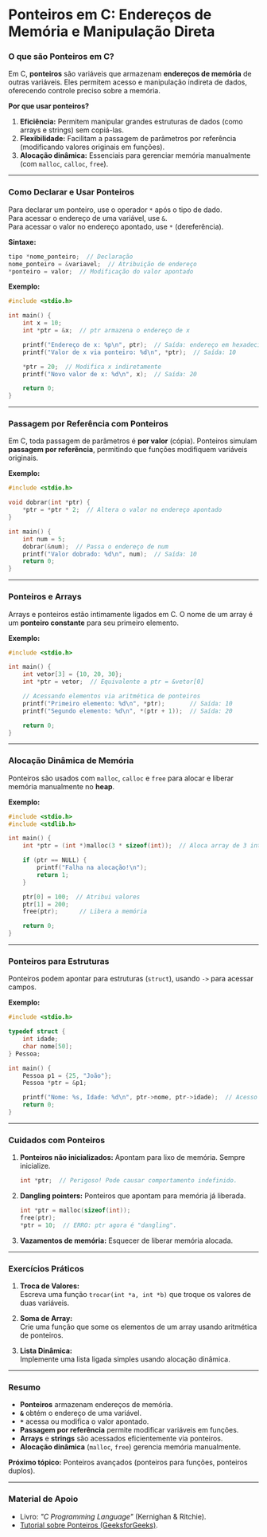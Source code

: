 # **Ponteiros em C: Endereços de Memória e Manipulação Direta**

### **O que são Ponteiros em C?**

Em C, **ponteiros** são variáveis que armazenam **endereços de memória** de outras variáveis. Eles permitem acesso e manipulação indireta de dados, oferecendo controle preciso sobre a memória.

**Por que usar ponteiros?**  
1. **Eficiência:** Permitem manipular grandes estruturas de dados (como arrays e strings) sem copiá-las.  
2. **Flexibilidade:** Facilitam a passagem de parâmetros por referência (modificando valores originais em funções).  
3. **Alocação dinâmica:** Essenciais para gerenciar memória manualmente (com `malloc`, `calloc`, `free`).  

---

### **Como Declarar e Usar Ponteiros**

Para declarar um ponteiro, use o operador `*` após o tipo de dado.  
Para acessar o endereço de uma variável, use `&`.  
Para acessar o valor no endereço apontado, use `*` (dereferência).  

**Sintaxe:**  
```c
tipo *nome_ponteiro;  // Declaração
nome_ponteiro = &variavel;  // Atribuição de endereço
*ponteiro = valor;  // Modificação do valor apontado
```

**Exemplo:**  
```c
#include <stdio.h>

int main() {
    int x = 10;
    int *ptr = &x;  // ptr armazena o endereço de x

    printf("Endereço de x: %p\n", ptr);  // Saída: endereço em hexadecimal
    printf("Valor de x via ponteiro: %d\n", *ptr);  // Saída: 10

    *ptr = 20;  // Modifica x indiretamente
    printf("Novo valor de x: %d\n", x);  // Saída: 20

    return 0;
}
```

---

### **Passagem por Referência com Ponteiros**

Em C, toda passagem de parâmetros é **por valor** (cópia). Ponteiros simulam **passagem por referência**, permitindo que funções modifiquem variáveis originais.

**Exemplo:**  
```c
#include <stdio.h>

void dobrar(int *ptr) {
    *ptr = *ptr * 2;  // Altera o valor no endereço apontado
}

int main() {
    int num = 5;
    dobrar(&num);  // Passa o endereço de num
    printf("Valor dobrado: %d\n", num);  // Saída: 10
    return 0;
}
```

---

### **Ponteiros e Arrays**

Arrays e ponteiros estão intimamente ligados em C. O nome de um array é um **ponteiro constante** para seu primeiro elemento.

**Exemplo:**  
```c
#include <stdio.h>

int main() {
    int vetor[3] = {10, 20, 30};
    int *ptr = vetor;  // Equivalente a ptr = &vetor[0]

    // Acessando elementos via aritmética de ponteiros
    printf("Primeiro elemento: %d\n", *ptr);       // Saída: 10
    printf("Segundo elemento: %d\n", *(ptr + 1));  // Saída: 20

    return 0;
}
```

---

### **Alocação Dinâmica de Memória**

Ponteiros são usados com `malloc`, `calloc` e `free` para alocar e liberar memória manualmente no **heap**.

**Exemplo:**  
```c
#include <stdio.h>
#include <stdlib.h>

int main() {
    int *ptr = (int *)malloc(3 * sizeof(int));  // Aloca array de 3 inteiros

    if (ptr == NULL) {
        printf("Falha na alocação!\n");
        return 1;
    }

    ptr[0] = 100;  // Atribui valores
    ptr[1] = 200;
    free(ptr);      // Libera a memória

    return 0;
}
```

---

### **Ponteiros para Estruturas**

Ponteiros podem apontar para estruturas (`struct`), usando `->` para acessar campos.

**Exemplo:**  
```c
#include <stdio.h>

typedef struct {
    int idade;
    char nome[50];
} Pessoa;

int main() {
    Pessoa p1 = {25, "João"};
    Pessoa *ptr = &p1;

    printf("Nome: %s, Idade: %d\n", ptr->nome, ptr->idade);  // Acesso com ->
    return 0;
}
```

---

### **Cuidados com Ponteiros**

1. **Ponteiros não inicializados:** Apontam para lixo de memória. Sempre inicialize.  
   ```c
   int *ptr;  // Perigoso! Pode causar comportamento indefinido.
   ```  
2. **Dangling pointers:** Ponteiros que apontam para memória já liberada.  
   ```c
   int *ptr = malloc(sizeof(int));
   free(ptr);
   *ptr = 10;  // ERRO: ptr agora é "dangling".
   ```  
3. **Vazamentos de memória:** Esquecer de liberar memória alocada.  

---

### **Exercícios Práticos**

1. **Troca de Valores:**  
   Escreva uma função `trocar(int *a, int *b)` que troque os valores de duas variáveis.  

2. **Soma de Array:**  
   Crie uma função que some os elementos de um array usando aritmética de ponteiros.  

3. **Lista Dinâmica:**  
   Implemente uma lista ligada simples usando alocação dinâmica.  

---

### **Resumo**

- **Ponteiros** armazenam endereços de memória.  
- **`&`** obtém o endereço de uma variável.  
- **`*`** acessa ou modifica o valor apontado.  
- **Passagem por referência** permite modificar variáveis em funções.  
- **Arrays** e **strings** são acessados eficientemente via ponteiros.  
- **Alocação dinâmica** (`malloc`, `free`) gerencia memória manualmente.  

**Próximo tópico:** Ponteiros avançados (ponteiros para funções, ponteiros duplos).  

--- 

### **Material de Apoio**  
- Livro: *"C Programming Language"* (Kernighan & Ritchie).  
- [Tutorial sobre Ponteiros (GeeksforGeeks)](https://www.geeksforgeeks.org/pointers-in-c/).  
